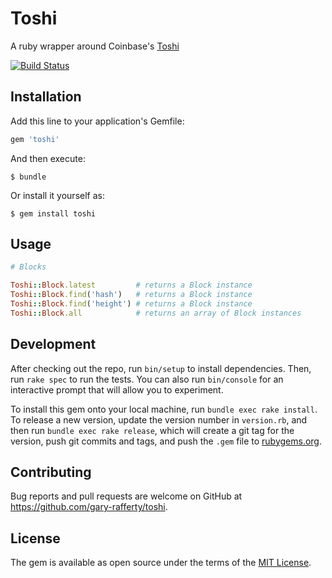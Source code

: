 # Toshi

A ruby wrapper around Coinbase's [Toshi](https://toshi.io/)

[![Build Status](https://travis-ci.org/gary-rafferty/toshi.svg?branch=master)](https://travis-ci.org/gary-rafferty/toshi)

## Installation

Add this line to your application's Gemfile:

```ruby
gem 'toshi'
```

And then execute:

    $ bundle

Or install it yourself as:

    $ gem install toshi

## Usage

```ruby
# Blocks

Toshi::Block.latest         # returns a Block instance
Toshi::Block.find('hash')   # returns a Block instance
Toshi::Block.find('height') # returns a Block instance
Toshi::Block.all            # returns an array of Block instances

```

## Development

After checking out the repo, run `bin/setup` to install dependencies. Then, run `rake spec` to run the tests. You can also run `bin/console` for an interactive prompt that will allow you to experiment.

To install this gem onto your local machine, run `bundle exec rake install`. To release a new version, update the version number in `version.rb`, and then run `bundle exec rake release`, which will create a git tag for the version, push git commits and tags, and push the `.gem` file to [rubygems.org](https://rubygems.org).

## Contributing

Bug reports and pull requests are welcome on GitHub at https://github.com/gary-rafferty/toshi.


## License

The gem is available as open source under the terms of the [MIT License](http://opensource.org/licenses/MIT).

